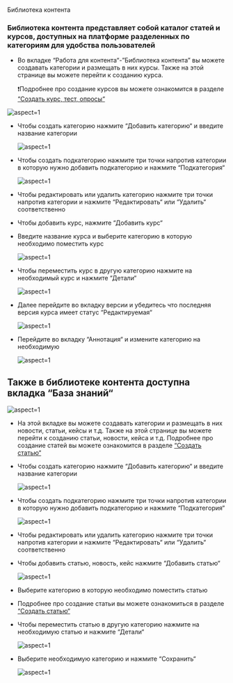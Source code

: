 # Библиотека контента

### Библиотека контента представляет собой каталог статей и курсов, доступных на платформе разделенных по категориям для удобства пользователей

- Во вкладке “Работа для контента“-”Библиотека контента” вы можете создавать категории и размещать в них курсы. Также на этой странице вы можете перейти к созданию курса. 

  ❗Подробнее про создание курсов вы можете ознакомится в разделе [“Создать курс, тест, опросы“](/doc/sozdat-kurs-test-oprosy-NV3ywDSeAV)

 ![](/api/attachments.redirect?id=2c3f70a0-6e98-4141-9388-470a381e4a8f "aspect=1")

- Чтобы создать категорию нажмите “Добавить категорию“ и введите название категории

   ![](/api/attachments.redirect?id=607efc3c-91c2-421a-b29b-eda1499608c5 "aspect=1")
- Чтобы создать подкатегорию нажмите три точки напротив категории в которую нужно добавить подкатегорию и нажмите “Подкатегория“

   ![](/api/attachments.redirect?id=7e9e3c1a-3f81-486e-ae58-2f7036463f9a "aspect=1")


- Чтобы редактировать или удалить категорию нажмите три точки напротив категории и нажмите “Редактировать“ или “Удалить“ соответственно
- Чтобы добавить курс, нажмите “Добавить курс“
- Введите название курса и выберите категорию в которую необходимо поместить курс

   ![](/api/attachments.redirect?id=1abeffbb-3fc1-4055-9cf4-e372ae6d4aa7 "aspect=1")


- Чтобы переместить курс в другую категорию нажмите на необходимый курс и нажмите “Детали“

   ![](/api/attachments.redirect?id=c7f661af-f56f-43b6-941d-9d4b11f99f25 "aspect=1")


- Далее перейдите во вкладку версии и убедитесь что последняя версия курса имеет статус “Редактируемая“

   ![](/api/attachments.redirect?id=96670db2-233e-4134-8b10-2f21a3ac55b2 "aspect=1")


- Перейдите во вкладку “Аннотация“ и измените категорию на необходимую

   ![](/api/attachments.redirect?id=9d323f94-eee2-47ee-9790-96b1bf0fc4fd "aspect=1")


## Также в библиотеке контента доступна вкладка “База знаний“

 ![](/api/attachments.redirect?id=5b305127-bbfd-42bf-bff5-f6ad87e5c009 "aspect=1")

- На этой вкладке вы можете создавать категории и размещать в них новости, статьи, кейсы и т.д. Также на этой странице вы можете перейти к созданию статьи, новости, кейса и т.д. Подробнее про создание статей вы можете ознакомится в разделе [“Создать статью“](/doc/sozdat-statyu-KdnEPRSPNS)


- Чтобы создать категорию нажмите “Добавить категорию“ и введите название категории

   ![](/api/attachments.redirect?id=ce79cf03-dec3-4c75-ba1e-c1e16e7199ef "aspect=1")
- Чтобы создать подкатегорию нажмите три точки напротив категории в которую нужно добавить подкатегорию и нажмите “Подкатегория“

   ![](/api/attachments.redirect?id=bae1c259-a6e4-44d5-bd78-efc82e051cf9 "aspect=1")


- Чтобы редактировать или удалить категорию нажмите три точки напротив категории и нажмите “Редактировать“ или “Удалить“ соответственно
- Чтобы добавить статью, новость, кейс нажмите “Добавить статью“

   ![](/api/attachments.redirect?id=40aa7609-7b0f-4a42-8965-fe6330ab3102 "aspect=1")
- Выберите категорию в которую необходимо поместить статью
- Подробнее про создание статьи вы можете ознакомиться в разделе [“Создать статью“](/doc/sozdat-statyu-KdnEPRSPNS)


- Чтобы переместить статью в другую категорию нажмите на необходимую статью и нажмите “Детали“

   ![](/api/attachments.redirect?id=7ac56500-8f1d-4943-ad5c-9fb9a5880bea "aspect=1")


- Выберите необходимую категорию и нажмите “Сохранить“

   ![](/api/attachments.redirect?id=49592420-761c-4c68-8d4f-1af517c59a96 "aspect=1")

  


